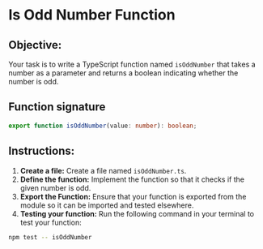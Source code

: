 # Is Odd Number Function

## Objective:

Your task is to write a TypeScript function named `isOddNumber` that takes a number as a parameter and returns a boolean indicating whether the number is odd.

## Function signature

```typescript
export function isOddNumber(value: number): boolean;
```

## Instructions:

1. **Create a file:** Create a file named `isOddNumber.ts`.
2. **Define the function:** Implement the function so that it checks if the given number is odd.
3. **Export the Function:** Ensure that your function is exported from the module so it can be imported and tested elsewhere.
4. **Testing your function:** Run the following command in your terminal to test your function:

```Bash
npm test -- isOddNumber
```
